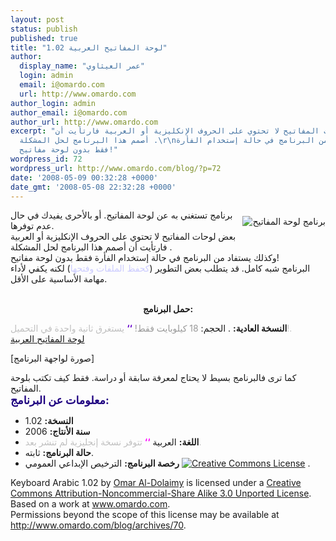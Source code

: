 ```yaml
---
layout: post
status: publish
published: true
title: "لوحة المفاتيح العربية 1.02"
author:
  display_name: "عمر العيثاوي"
  login: admin
  email: i@omardo.com
  url: http://www.omardo.com
author_login: admin
author_email: i@omardo.com
author_url: http://www.omardo.com
excerpt: "بعض لوحات المفاتيح لا تحتوي على الحروف الإنكليزية أو العربية فارتأيت أن
  أصمم هذا البرنامج لحل المشكلة .\r\nوكذلك يستفاد من البرنامج في حالة إستخدام الفأرة
  فقط بدون لوحة مفاتيح!"
wordpress_id: 72
wordpress_url: http://www.omardo.com/blog/?p=72
date: '2008-05-09 00:32:28 +0000'
date_gmt: '2008-05-08 22:32:28 +0000'
---
```

<p><img style="float: right; margin-top: 10px; margin-bottom: 10px; margin-left: 10px;" src="http://www.omardo.com/blog/wp-content/uploads/ar-keyboard.jpg" alt="برنامج لوحة المفاتيح" />برنامج تستغني به عن لوحة المفاتيح. أو بالأحرى يفيدك في حال عدم توفرها.<br />
بعض لوحات المفاتيح لا تحتوي على الحروف الإنكليزية أو العربية فارتأيت أن أصمم هذا البرنامج لحل المشكلة .<br />
وكذلك يستفاد من البرنامج في حالة إستخدام الفأرة فقط بدون لوحة مفاتيح!<br />
البرنامج شبه كامل. قد يتطلب بعض التطوير (<span style="color: #ccccff;">كحفظ الملفات وفتحها</span>) لكنه يكفي لأداء مهامة الأساسية على الأقل.<br />
<!--more--><br />
<span style="font-size: 1.5em;"><strong> </strong></span></p>
<p style="text-align: center;"><strong>حمل البرنامج:</strong></p>
<p><strong></strong></p>
<p><strong>النسخة العادية:</strong> . الحجم:<span style="color: #999999;"> 18 كيلوبايت فقط! </span><span style="color: #6600cc;"><strong>‘‘</strong></span> <span style="color: #c0c0c0;">يستغرق ثانية واحدة في التحميل!.</span><br />
<a href="http://www.omardo.com/blog/wp-content/uploads/keyboard-ar-v1.02.zip" />لوحة المفاتيح العربية</a></p>
<div>[صورة لواجهة البرنامج]</div>
<div><img src="http://www.omardo.com/blog/wp-content/uploads/ar-keyboard-screenshot.jpg" alt="" /></div>
<p>كما ترى فالبرنامج بسيط لا يحتاج لمعرفة سابقة أو دراسة. فقط كيف تكتب بلوحة المفاتيح.<br />
<span style="color: #1e0180;"><span style="font-size: 1.25em;"><strong>معلومات عن البرنامج:</strong></span></span></p>
<ul>
<li><strong>النسخة:</strong> 1.02</li>
<li><strong>سنة الأنتاج:</strong> 2006</li>
<li><strong>اللغة:</strong> العربية <span style="color: #ff00ff;"><strong>‘‘</strong></span> <span style="color: #c0c0c0;">تتوفر نسخة إنجليزية لم تنشر بعد.</span></li>
<li><strong>حالة البرنامج:</strong> ثابته.</li>
<li><strong>رخصة البرنامج:</strong> الترخيص الإبداعي العمومي <a rel="license" href="http://creativecommons.org/licenses/by-nc-sa/3.0/"><img style="border-width: 0pt;" src="http://i.creativecommons.org/l/by-nc-sa/3.0/80x15.png" alt="Creative Commons License" /></a> .</li>
</ul>
<div><span>Keyboard Arabic 1.02</span> by <a rel="cc:attributionURL" href="http://www.omardo.com">Omar Al-Dolaimy</a> is licensed under a <a rel="license" href="http://creativecommons.org/licenses/by-nc-sa/3.0/">Creative Commons Attribution-Noncommercial-Share Alike 3.0 Unported License</a>.<br />
Based on a work at <a rel="dc:source" href="http://www.omardo.com/blog/archives/70">www.omardo.com</a>.<br />
Permissions beyond the scope of this license may be available at <a rel="cc:morePermissions" href="http://www.omardo.com/blog/archives/70">http://www.omardo.com/blog/archives/70</a>.</div>
